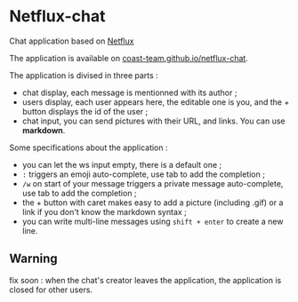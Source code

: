 # Netflux-chat #
Chat application based on [Netflux](https://github.com/coast-team/netflux)

The application is available on [coast-team.github.io/netflux-chat](http://coast-team.github.io/netflux-chat/).


The application is divised in three parts :
* chat display, each message is mentionned with its author ;
* users display, each user appears here, the editable one is you, and the + button displays the id of the user ;
* chat input, you can send pictures with their URL, and links. You can use **markdown**.


Some specifications about the application : 
* you can let the ws input empty, there is a default one ;
* `:` triggers an emoji auto-complete, use tab to add the completion ;
* `/w` on start of your message triggers a private message auto-complete, use tab to add the completion ;
* the + button with caret makes easy to add a picture (including .gif) or a link if you don't know the markdown syntax ;
* you can write multi-line messages using `shift + enter` to create a new line.


## **Warning** 
fix soon : when the chat's creator leaves the application, the application is closed for other users.
